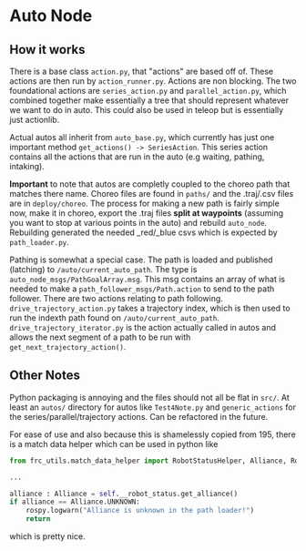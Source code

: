 # Auto Node

## How it works
There is a base class `action.py`, that "actions" are based off of. These actions are then run by `action_runner.py`. Actions are non blocking. The two foundational actions are `series_action.py` and `parallel_action.py`, which combined together make essentially a tree that should represent whatever we want to do in auto. This could also be used in teleop but is essentially just actionlib.

Actual autos all inherit from `auto_base.py`, which currently has just one important method `get_actions() -> SeriesAction`. This series action contains all the actions that are run in the auto (e.g waiting, pathing, intaking). 

**Important** to note that autos are completly coupled to the choreo path that matches there name. Choreo files are found in `paths/` and the .traj/.csv files are in `deploy/choreo`. The process for making a new path is fairly simple now, make it in choreo, export the .traj files **split at waypoints** (assuming you want to stop at various points in the auto) and rebuild `auto_node`. Rebuilding generated the needed _red/_blue csvs which is expected by `path_loader.py`. 
 
Pathing is somewhat a special case. The path is loaded and published (latching) to `/auto/current_auto_path`. The type is `auto_node_msgs/PathGoalArray.msg`. This msg contains an array of what is needed to make a `path_follower_msgs/Path.action` to send to the path follower. There are two actions relating to path following. `drive_trajectory_action.py` takes a trajectory index, which is then used to run the indexth path found on `/auto/current_auto_path`. `drive_trajectory_iterator.py` is the action actually called in autos and allows the next segment of a path to be run with `get_next_trajectory_action()`. 


## Other Notes
Python packaging is annoying and the files should not all be flat in `src/`. At least an `autos/` directory for autos like `Test4Note.py` and `generic_actions` for the series/parallel/trajectory actions. Can be refactored in the future.

For ease of use and also because this is shamelessly copied from 195, there is a match data helper which can be used in python like 
``` python 
from frc_utils.match_data_helper import RobotStatusHelper, Alliance, RobotMode

...

alliance : Alliance = self.__robot_status.get_alliance()
if alliance == Alliance.UNKNOWN:
    rospy.logwarn("Alliance is unknown in the path loader!")
    return
```
which is pretty nice. 
